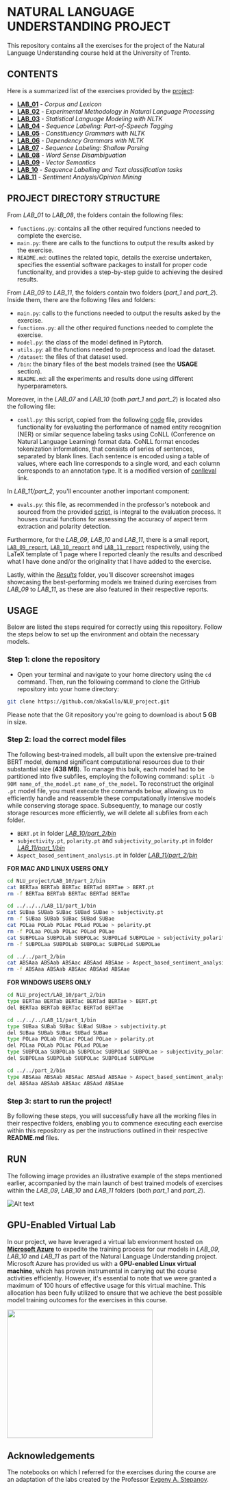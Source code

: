 # NATURAL LANGUAGE UNDERSTANDING PROJECT
This repository contains all the exercises for the project of the Natural Language Understanding course held at the University of Trento.

## CONTENTS
Here is a summarized list of the exercises provided by the [project](https://github.com/BrownFortress/NLU-2023-Labs/tree/main/labs):
- [**LAB_01**](https://github.com/akaGallo/NLU_project/tree/main/LAB_01) - *Corpus and Lexicon*
- [**LAB_02**](https://github.com/akaGallo/NLU_project/tree/main/LAB_02) - *Experimental Methodology in Natural Language Processing*
- [**LAB_03**](https://github.com/akaGallo/NLU_project/tree/main/LAB_03) - *Statistical Language Modeling with NLTK*
- [**LAB_04**](https://github.com/akaGallo/NLU_project/tree/main/LAB_04) - *Sequence Labeling: Part-of-Speech Tagging*
- [**LAB_05**](https://github.com/akaGallo/NLU_project/tree/main/LAB_05) - *Constituency Grammars with NLTK*
- [**LAB_06**](https://github.com/akaGallo/NLU_project/tree/main/LAB_06) - *Dependency Grammars with NLTK*
- [**LAB_07**](https://github.com/akaGallo/NLU_project/tree/main/LAB_07) - *Sequence Labeling: Shallow Parsing*
- [**LAB_08**](https://github.com/akaGallo/NLU_project/tree/main/LAB_08) - *Word Sense Disambiguation*
- [**LAB_09**](https://github.com/akaGallo/NLU_project/tree/main/LAB_09) - *Vector Semantics*
- [**LAB_10**](https://github.com/akaGallo/NLU_project/tree/main/LAB_10) - *Sequence Labelling and Text classification tasks*
- [**LAB_11**](https://github.com/akaGallo/NLU_project/tree/main/LAB_11) - *Sentiment Analysis/Opinion Mining*

## PROJECT DIRECTORY STRUCTURE
From *LAB_01* to *LAB_08*, the folders contain the following files:

-  `functions.py`: contains all the other required functions needed to complete the exercise.
-  `main.py`: there are calls to the functions to output the results asked by the exercise.
-  `README.md`: outlines the related topic, details the exercise undertaken, specifies the essential software packages to install for proper code functionality, and provides a step-by-step guide to achieving the desired results.

From *LAB_09* to *LAB_11*, the folders contain two folders (*part_1* and *part_2*). Inside them, there are the following files and folders:

- `main.py`: calls to the functions needed to output the results asked by the exercise.
- `functions.py`: all the other required functions needed to complete the exercise.
- `model.py`: the class of the model defined in Pytorch.
- `utils.py`: all the functions needed to preprocess and load the dataset.
- `/dataset`: the files of that dataset used.
- `/bin`: the binary files of the best models trained (see the **USAGE** section).
- `README.md`: all the experiments and results done using different hyperparameters.

Moreover, in the *LAB_07* and *LAB_10* (both *part_1* and *part_2*) is located also the following file:
-  `conll.py`: this script, copied from the following [code](https://github.com/BrownFortress/NLU-2023-Labs/blob/main/labs/conll.py) file, provides functionality for evaluating the performance of named entity recognition (NER) or similar sequence labeling tasks using CoNLL (Conference on Natural Language Learning) format data. CoNLL format encodes tokenization informations, that consists of series of sentences, separated by blank lines. Each sentence is encoded using a table of values, where each line corresponds to a single word, and each column corresponds to an annotation type. It is a modified version of [conlleval](https://pypi.org/project/conlleval/) link.

In *LAB_11/part_2*, you'll encounter another important component:
- `evals.py`: this file, as recommended in the professor's notebook and sourced from the provided [script](https://github.com/lixin4ever/E2E-TBSA/blob/master/evals.py), is integral to the evaluation process. It houses crucial functions for assessing the accuracy of aspect term extraction and polarity detection.

Furthermore, for the *LAB_09*, *LAB_10* and *LAB_11*, there is a small report, [`LAB_09_report`](https://github.com/akaGallo/NLU_project/blob/main/LAB_09/LAB_09_Report.pdf), [`LAB_10_report`]( https://github.com/akaGallo/NLU_project/blob/main/LAB_10/LAB_10_Report.pdf) and [`LAB_11_report`]( https://github.com/akaGallo/NLU_project/blob/main/LAB_11/LAB_11_Report.pdf) respectively, using the LaTeX template of 1 page where I reported cleanly the results and described what I have done and/or the originality that I have added to the exercise.

Lastly, within the [*Results*](https://github.com/akaGallo/NLU_project/tree/main/Results) folder, you'll discover screenshot images showcasing the best-performing models we trained during exercises from *LAB_09* to *LAB_11*, as these are also featured in their respective reports.

## USAGE
Below are listed the steps required for correctly using this repository. Follow the steps below to set up the environment and obtain the necessary models.

### Step 1: clone the repository
- Open your terminal and navigate to your home directory using the `cd` command. Then, run the following command to clone the GitHub repository into your home directory:
```bash
git clone https://github.com/akaGallo/NLU_project.git
```
Please note that the Git repository you're going to download is about **5 GB** in size.

### Step 2: load the correct model files
The following best-trained models, all built upon the extensive pre-trained BERT model, demand significant computational resources due to their substantial size (**438 MB**). To manage this bulk, each model had to be partitioned into five subfiles, employing the following command: `split -b 90M name_of_the_model.pt name_of_the_model`. To reconstruct the original `.pt` model file, you must execute the commands below, allowing us to efficiently handle and reassemble these computationally intensive models while conserving storage space. Subsequently, to manage our costly storage resources more efficiently, we will delete all subfiles from each folder.

- `BERT.pt` in folder [*LAB_10/part_2/bin*](https://github.com/akaGallo/NLU_project/tree/main/LAB_10/part_2/bin)
- `subjectivity.pt`, `polarity.pt` and `subjectivity_polarity.pt` in folder [*LAB_11/part_1/bin*](https://github.com/akaGallo/NLU_project/tree/main/LAB_11/part_1/bin)
- `Aspect_based_sentiment_analysis.pt` in folder [*LAB_11/part_2/bin*](https://github.com/akaGallo/NLU_project/tree/main/LAB_11/part_2/bin)

**FOR MAC AND LINUX USERS ONLY**
```bash
cd NLU_project/LAB_10/part_2/bin
cat BERTaa BERTab BERTac BERTad BERTae > BERT.pt
rm -f BERTaa BERTab BERTac BERTad BERTae

cd ../../../LAB_11/part_1/bin
cat SUBaa SUBab SUBac SUBad SUBae > subjectivity.pt
rm -f SUBaa SUBab SUBac SUBad SUBae
cat POLaa POLab POLac POLad POLae > polarity.pt
rm -f POLaa POLab POLac POLad POLae
cat SUBPOLaa SUBPOLab SUBPOLac SUBPOLad SUBPOLae > subjectivity_polarity.pt
rm -f SUBPOLaa SUBPOLab SUBPOLac SUBPOLad SUBPOLae

cd ../../part_2/bin
cat ABSAaa ABSAab ABSAac ABSAad ABSAae > Aspect_based_sentiment_analysis.pt
rm -f ABSAaa ABSAab ABSAac ABSAad ABSAae
```

**FOR WINDOWS USERS ONLY**
```bash
cd NLU_project/LAB_10/part_2/bin
type BERTaa BERTab BERTac BERTad BERTae > BERT.pt
del BERTaa BERTab BERTac BERTad BERTae

cd ../../../LAB_11/part_1/bin
type SUBaa SUBab SUBac SUBad SUBae > subjectivity.pt
del SUBaa SUBab SUBac SUBad SUBae
type POLaa POLab POLac POLad POLae > polarity.pt
del POLaa POLab POLac POLad POLae
type SUBPOLaa SUBPOLab SUBPOLac SUBPOLad SUBPOLae > subjectivity_polarity.pt
del SUBPOLaa SUBPOLab SUBPOLac SUBPOLad SUBPOLae

cd ../../part_2/bin
type ABSAaa ABSAab ABSAac ABSAad ABSAae > Aspect_based_sentiment_analysis.pt
del ABSAaa ABSAab ABSAac ABSAad ABSAae
```



### Step 3: start to run the project!
By following these steps, you will successfully have all the working files in their respective folders, enabling you to commence executing each exercise within this repository as per the instructions outlined in their respective **README.md** files.

## RUN
The following image provides an illustrative example of the steps mentioned earlier, accompanied by the main launch of best trained models of exercises within the *LAB_09*, *LAB_10* and *LAB_11* folders (both *part_1* and *part_2*).

![Alt text](Results/ALL.png)

## GPU-Enabled Virtual Lab
In our project, we have leveraged a virtual lab environment hosted on [**Microsoft Azure**](https://azure.microsoft.com/it-it/products/virtual-machines/) to expedite the training process for our models in *LAB_09*, *LAB_10* and *LAB_11* as part of the Natural Language Understanding project. Microsoft Azure has provided us with a **GPU-enabled Linux virtual machine**, which has proven instrumental in carrying out the course activities efficiently. However, it's essential to note that we were granted a maximum of 100 hours of effective usage for this virtual machine. This allocation has been fully utilized to ensure that we achieve the best possible model training outcomes for the exercises in this course.

<img src="Results/GPU.png" width="340" height="300">

## Acknowledgements
The notebooks on which I referred for the exercises during the course are an adaptation of the labs created by the Professor [Evgeny A. Stepanov](https://github.com/esrel).
